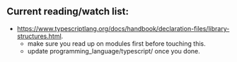 ## Current reading/watch list:

- https://www.typescriptlang.org/docs/handbook/declaration-files/library-structures.html.
  - make sure you read up on modules first before touching this.
  - update programming_language/typescript/ once you done.